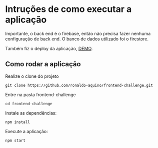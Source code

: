 # Intruções de como executar a aplicação

Importante, o back end é o firebase, então não precisa fazer nenhuma configuração de back end. O banco de dados utilizado foi o firestore.

Também fiz o deploy da aplicação, [DEMO](https://clubpetro-desafio.web.app).

## Como rodar a aplicação

Realize o clone do projeto 

```
git clone https://github.com/ronaldo-aquino/frontend-challenge.git
```

Entre na pasta frontend-challenge

```
cd frontend-challenge
```

Instale as dependências:

```
npm install
```

Execute a aplicação:

```
npm start
```
